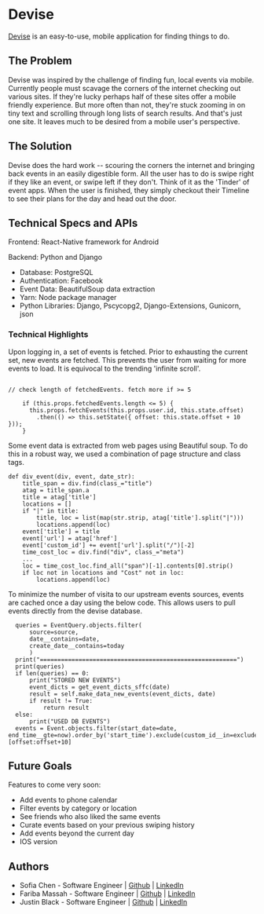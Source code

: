 # Devise

[Devise](https://sofbot.github.io/devise/) is an easy-to-use, mobile application for finding things to do.

## The Problem

Devise was inspired by the challenge of finding fun, local events via mobile. Currently people must scavage the corners of the internet checking out various sites. If they're lucky perhaps half of these sites offer a mobile friendly experience. But more often than not, they're stuck zooming in on tiny text and scrolling through long lists of search results. And that's just one site. It leaves much to be desired from a mobile user's perspective.

## The Solution

Devise does the hard work -- scouring the corners the internet and bringing back events in an easily digestible form. All the user has to do is swipe right if they like an event, or swipe left if they don't. Think of it as the 'Tinder' of event apps. When the user is finished, they simply checkout their Timeline to see their plans for the day and head out the door.

## Technical Specs and APIs

Frontend: React-Native framework for Android

Backend: Python and Django

* Database: PostgreSQL
* Authentication: Facebook
* Event Data: BeautifulSoup data extraction
* Yarn: Node package manager
* Python Libraries: Django, Pscycopg2, Django-Extensions, Gunicorn, json

### Technical Highlights

Upon logging in, a set of events is fetched. Prior to exhausting the current set, new events are fetched. This prevents the user from waiting for more events to load. It is equivocal to the trending 'infinite scroll'.

```

// check length of fetchedEvents. fetch more if >= 5

    if (this.props.fetchedEvents.length <= 5) {
      this.props.fetchEvents(this.props.user.id, this.state.offset)
        .then(() => this.setState({ offset: this.state.offset + 10 }));
    }

```

Some event data is extracted from web pages using Beautiful soup. To do this in a robust way,
we used a combination of page structure and class tags.
```
def div_event(div, event, date_str):
    title_span = div.find(class_="title")
    atag = title_span.a
    title = atag['title']
    locations = []
    if "|" in title:
        title, loc = list(map(str.strip, atag['title'].split("|")))
        locations.append(loc)
    event['title'] = title
    event['url'] = atag['href']
    event['custom_id'] += event['url'].split("/")[-2]
    time_cost_loc = div.find("div", class_="meta")
    ...
    loc = time_cost_loc.find_all("span")[-1].contents[0].strip()
    if loc not in locations and "Cost" not in loc:
        locations.append(loc)
```

To minimize the number of visita to our upstream events sources, events are cached once a day using the below code.
This allows users to pull events directly from the devise database.

```
  queries = EventQuery.objects.filter(
      source=source,
      date__contains=date,
      create_date__contains=today
      )
  print("========================================================")
  print(queries)
  if len(queries) == 0:
      print("STORED NEW EVENTS")
      event_dicts = get_event_dicts_sffc(date)
      result = self.make_data_new_events(event_dicts, date)
      if result != True:
          return result
  else:
      print("USED DB EVENTS")
  events = Event.objects.filter(start_date=date, end_time__gte=now).order_by('start_time').exclude(custom_id__in=excluded_ids)[offset:offset+10]

```


## Future Goals

Features to come very soon:
* Add events to phone calendar
* Filter events by category or location
* See friends who also liked the same events
* Curate events based on your previous swiping history
* Add events beyond the current day
* IOS version

## Authors

- Sofia Chen - Software Engineer | [Github](http://github.com/sofbot) | [LinkedIn](https://www.linkedin.com/in/sofia-chen/)
- Fariba Massah - Software Engineer | [Github](http://github.com/fafafariba) | [LinkedIn](https://www.linkedin.com/in/fafafariba/)
- Justin Black - Software Engineer | [Github](http://github.com/spacether) | [LinkedIn](https://www.linkedin.com/in/justin-black-81343352/)
